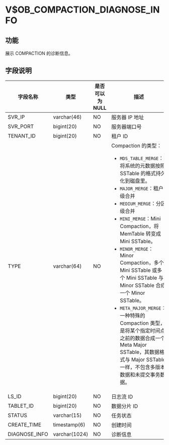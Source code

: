V$OB_COMPACTION_DIAGNOSE_INFO 
==================================================

功能 
-------------------

展示 COMPACTION 的诊断信息。

字段说明 
---------------------



|     字段名称      |      类型       | 是否可以为 NULL |                                                                                                                                                                                                                  描述                                                                                                                                                                                                                  |
|---------------|---------------|------------|--------------------------------------------------------------------------------------------------------------------------------------------------------------------------------------------------------------------------------------------------------------------------------------------------------------------------------------------------------------------------------------------------------------------------------------|
| SVR_IP        | varchar(46)   | NO         | 服务器 IP 地址                                                                                                                                                                                                                                                                                                                                                                                                                            |
| SVR_PORT      | bigint(20)    | NO         | 服务器端口号                                                                                                                                                                                                                                                                                                                                                                                                                               |
| TENANT_ID     | bigint(20)    | NO         | 租户 ID                                                                                                                                                                                                                                                                                                                                                                                                                                |
| TYPE          | varchar(64)   | NO         | Compaction 的类型：<ul><li>`MDS_TABLE_MERGE`：将系统的元数据按照 SSTable 的格式持久化到磁盘里。</li> <li>`MAJOR_MERGE`：租户级合并</li> <li>`MEDIUM_MERGE`：分区级合并</li> <li>`MINI_MERGE`：Mini Compaction，将 MemTable 转变成 Mini SSTable。</li> <li>`MINOR_MERGE`：Minor Compaction，多个 Mini SSTable 或多个 Mini SSTable 与 Minor SSTable 合成一个 Minor SSTable。</li> <li>`META_MAJOR_MERGE`：一种特殊的 Compaction 类型，是将某个指定时间点之前的数据合成一个 Meta Major SSTable，其数据格式与 Major SSTable 一样，不包含多版本数据和未提交事务数据。</li></ul>   |
| LS_ID         | bigint(20)    | NO         | 日志流 ID                                                                                                                                                                                                                                                                                                                                                                                                                               |
| TABLET_ID     | bigint(20)    | NO         | 数据分片 ID                                                                                                                                                                                                                                                                                                                                                                                                                              |
| STATUS        | varchar(15)   | NO         | 任务状态                                                                                                                                                                                                                                                                                                                                                                                                                                 |
| CREATE_TIME | timestamp(6) | NO         | 创建时间                                                                                                                                                                                                                                                                                                                                                                                                                                 |
| DIAGNOSE_INFO | varchar(1024) | NO         | 诊断信息                                                                                                                                                                                                                                                                                                                                                                                                                                 |


